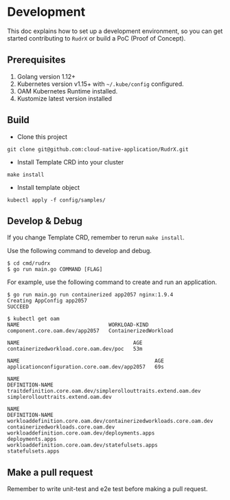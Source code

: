 # Development

This doc explains how to set up a development environment, so you can get started
contributing to `RudrX` or build a PoC (Proof of Concept). 

## Prerequisites

1. Golang version 1.12+
2. Kubernetes version v1.15+ with `~/.kube/config` configured.
3. OAM Kubernetes Runtime installed.
4. Kustomize latest version installed

## Build
* Clone this project

```shell script
git clone git@github.com:cloud-native-application/RudrX.git
```

* Install Template CRD into your cluster

```shell script
make install
```

* Install template object 

```shell script
kubectl apply -f config/samples/
```

## Develop & Debug
If you change Template CRD, remember to rerun `make install`.

Use the following command to develop and debug.

```shell script
$ cd cmd/rudrx
$ go run main.go COMMAND [FLAG]
```

For example, use the following command to create and run an application.
```shell script
$ go run main.go run containerized app2057 nginx:1.9.4
Creating AppConfig app2057
SUCCEED

$ kubectl get oam
NAME                             WORKLOAD-KIND
component.core.oam.dev/app2057   ContainerizedWorkload

NAME                                     AGE
containerizedworkload.core.oam.dev/poc   53m

NAME                                            AGE
applicationconfiguration.core.oam.dev/app2057   69s

NAME                                                              DEFINITION-NAME
traitdefinition.core.oam.dev/simplerollouttraits.extend.oam.dev   simplerollouttraits.extend.oam.dev

NAME                                                                  DEFINITION-NAME
workloaddefinition.core.oam.dev/containerizedworkloads.core.oam.dev   containerizedworkloads.core.oam.dev
workloaddefinition.core.oam.dev/deployments.apps                      deployments.apps
workloaddefinition.core.oam.dev/statefulsets.apps                     statefulsets.apps
```

## Make a pull request
Remember to write unit-test and e2e test before making a pull request.
